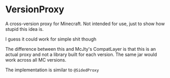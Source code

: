 # VersionProxy

A cross-version proxy for Minecraft. Not intended for use, just to show how stupid this idea is.

I guess it could work for simple shit though

The difference between this and McJty's CompatLayer is that this is an actual proxy and not a library built for each version. The same jar would work across all MC versions.

The implementation is similar to `@SidedProxy` 
